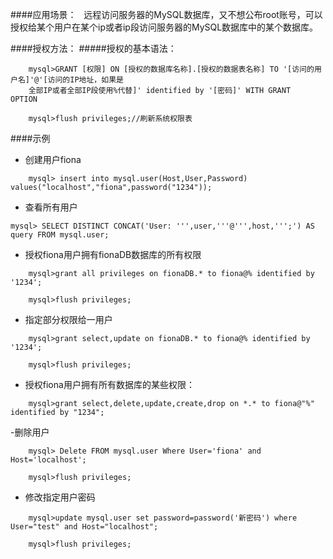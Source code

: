 ####应用场景：  
远程访问服务器的MySQL数据库，又不想公布root账号，可以授权给某个用户在某个ip或者ip段访问服务器的MySQL数据库中的某个数据库。

####授权方法：
#####授权的基本语法：
```
    mysql>GRANT [权限] ON [授权的数据库名称].[授权的数据表名称] TO '[访问的用户名]'@'[访问的IP地址，如果是
    全部IP或者全部IP段使用%代替]' identified by '[密码]' WITH GRANT OPTION  

```
```
    mysql>flush privileges;//刷新系统权限表
```
####示例
- 创建用户fiona

```
    mysql> insert into mysql.user(Host,User,Password) values("localhost","fiona",password("1234"));
```
- 查看所有用户
```
mysql> SELECT DISTINCT CONCAT('User: ''',user,'''@''',host,''';') AS query FROM mysql.user;
```

- 授权fiona用户拥有fionaDB数据库的所有权限

```
    mysql>grant all privileges on fionaDB.* to fiona@% identified by '1234';
```
```   
    mysql>flush privileges;
``` 

- 指定部分权限给一用户


```
    mysql>grant select,update on fionaDB.* to fiona@% identified by '1234';
```
```
    mysql>flush privileges; 

```
- 授权fiona用户拥有所有数据库的某些权限： 　 
```
    mysql>grant select,delete,update,create,drop on *.* to fiona@"%" identified by "1234";
```

-删除用户
```
    mysql> Delete FROM mysql.user Where User='fiona' and Host='localhost';
```
```
    mysql>flush privileges;
```
- 修改指定用户密码

```
    mysql>update mysql.user set password=password('新密码') where User="test" and Host="localhost";
```

```
    mysql>flush privileges;
```
 